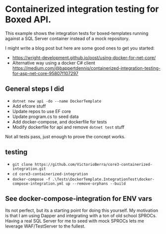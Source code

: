 # Containerized integration testing for Boxed API.

This example shows the integration tests for boxed-templates running against a SQL Server container instead of a mock repository.

I might write a blog post but here are some good ones to get you started:

- https://wright-development.github.io/post/using-docker-for-net-core/
- Alternative way using a docker C# client https://medium.com/@bappertdennis/containerized-integration-testing-for-asp-net-core-95807f107297

## General steps I did

- `dotnet new api -do --name DockerTemplate`
- Add efcore stuff
- Update repos to use EF core
- Update program.cs to seed data
- Add docker-compose, and dockerfile for tests
- Modify dockerfile for api and remove `dotnet test` stuff

Not all tests pass, just enough to prove the concept works.

## testing

- `git clone https://github.com/VictorioBerra/core3-containerized-integration.git`
- `cd core3-containerized-integration`
- `docker-compose -f .\Tests\DockerTemplate.IntegrationTest\docker-compose-integration.yml up --remove-orphans --build`

## See docker-compose-integration for ENV vars

Its not perfect, but its a starting point for doing this yourself. My motivation is that I am using Dapper and integrating with a ton of old school SPROCs. Having a real SQL Server for me to seed with mock SPROCs lets me leverage WAF/TestServer to the fullest.
